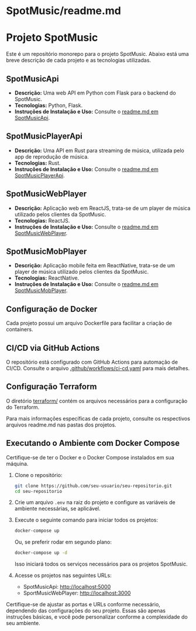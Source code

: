 # SpotMusic/readme.md

# Projeto SpotMusic

Este é um repositório monorepo para o projeto SpotMusic. Abaixo está uma breve descrição de cada projeto e as tecnologias utilizadas.

## SpotMusicApi

- **Descrição:** Uma web API em Python com Flask para o backend do SpotMusic.
- **Tecnologias:** Python, Flask.
- **Instruções de Instalação e Uso:** Consulte o [readme.md em SpotMusicApi](SpotMusicApi/readme.md).

## SpotMusicPlayerApi

- **Descrição:** Uma API em Rust para streaming de música, utilizada pelo app de reprodução de música.
- **Tecnologias:** Rust.
- **Instruções de Instalação e Uso:** Consulte o [readme.md em SpotMusicPlayerApi](SpotMusicPlayerApi/readme.md).

## SpotMusicWebPlayer

- **Descrição:** Aplicação web em ReactJS, trata-se de um player de música utilizado pelos clientes da SpotMusic.
- **Tecnologias:** ReactJS.
- **Instruções de Instalação e Uso:** Consulte o [readme.md em SpotMusicWebPlayer](SpotMusicWebPlayer/readme.md).

## SpotMusicMobPlayer

- **Descrição:** Aplicação mobile feita em ReactNative, trata-se de um player de música utilizado pelos clientes da SpotMusic.
- **Tecnologias:** ReactNative.
- **Instruções de Instalação e Uso:** Consulte o [readme.md em SpotMusicMobPlayer](SpotMusicMobPlayer/readme.md).

## Configuração de Docker

Cada projeto possui um arquivo Dockerfile para facilitar a criação de containers.

## CI/CD via GitHub Actions

O repositório está configurado com GitHub Actions para automação de CI/CD. Consulte o arquivo [.github/workflows/ci-cd.yaml](.github/workflows/ci-cd.yaml) para mais detalhes.

## Configuração Terraform

O diretório [terraform/](terraform/) contém os arquivos necessários para a configuração do Terraform.

Para mais informações específicas de cada projeto, consulte os respectivos arquivos readme.md nas pastas dos projetos.

## Executando o Ambiente com Docker Compose

Certifique-se de ter o Docker e o Docker Compose instalados em sua máquina.

1. Clone o repositório:

   ```bash
   git clone https://github.com/seu-usuario/seu-repositorio.git
   cd seu-repositorio
   ```

2. Crie um arquivo `.env` na raiz do projeto e configure as variáveis de ambiente necessárias, se aplicável.

3. Execute o seguinte comando para iniciar todos os projetos:

   ```bash
   docker-compose up
   ```

   Ou, se preferir rodar em segundo plano:

   ```bash
   docker-compose up -d
   ```

   Isso iniciará todos os serviços necessários para os projetos SpotMusic.

4. Acesse os projetos nas seguintes URLs:

   - SpotMusicApi: [http://localhost:5000](http://localhost:5000)
   - SportMusicWebPlayer: [http://localhost:3000](http://localhost:3000)

Certifique-se de ajustar as portas e URLs conforme necessário, dependendo das configurações do seu projeto. Essas são apenas instruções básicas, e você pode personalizar conforme a complexidade do seu ambiente.